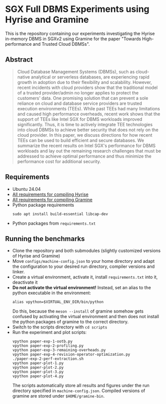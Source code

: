 # SGX Full DBMS Experiments using Hyrise and Gramine

This is the repository containing our experiments investigating the Hyrise in-memory DBMS in SGXv2 using Gramine for the
paper "Towards High-performance and Trusted Cloud DBMSs".

## Abstract

> Cloud Database Management Systems (DBMSs), such as cloud-native analytical or serverless databases, are experiencing 
> rapid growth in adoption due to their flexibility and scalability. However, recent incidents with cloud providers show
> that the traditional model of a trusted provider/admin no longer applies to protect the customers' data. One promising
> solution that can prevent a sole reliance on cloud and database service providers are trusted execution environments 
> (TEEs). While past TEEs had many limitations and caused high performance overheads, recent work shows that the support
> of TEEs like Intel SGX for DBMS workloads improved significantly. Thus, it is time to actively integrate TEE 
> technologies into cloud DBMSs to achieve better security that does not rely on the cloud provider. In this paper, we
> discuss directions for how recent TEEs can be used to build efficient and secure databases. We summarize the recent 
> results on Intel SGX's performance for DBMS workloads and lay out the remaining research challenges that must be 
> addressed to achieve optimal performance and thus minimize the performance cost for additional security.

## Requirements

- Ubuntu 24.04
- [All requirements for compiling Hyrise](https://github.com/hyrise/hyrise/wiki/Step-by-Step-Guide)
- [All requirements for compiling Gramine](https://github.com/DataManagementLab/full-DBMS-in-SGX-Gramine/blob/main/Documentation/devel/building.rst)
- Python package requirements
   ```shell
   sudo apt install build-essential libcap-dev
   ```
- Python packages from `requirements.txt`

## Running the benchmarks

- Clone the repository and both submodules (slightly customized versions of Hyrise and Gramine)
- Move `configs/machine-config.json` to your home directory and adapt the configuration to your desired run directory,
  compiler versions and linker.
- Create a virtual environment, activate it, install `requirements.txt` into it, deactivate it
- **Do not activate the virtual environment!** Instead, set an alias to the python executable in the environment:
  ```shell
  alias vpython=$VIRTUAL_ENV_DIR/bin/python
  ```
  Do this, because the `meson --install` of gramine somehow gets confused by activating the virtual environment and then
  does not install the python packages of gramine to the correct directory.
- Switch to the scripts directory with `cd scripts`
- Run the experiment and plot scripts:
  ```shell
  vpython paper-exp-1-ootb.py
  vpython paper-exp-2-profiling.py
  vpython paper-exp-3-remaining-overheads.py
  vpython paper-exp-4-revision-operator-optimization.py
  ./paper-exp-2-perf-extraction.sh
  vpython paper-plot-1.py
  vpython paper-plot-2.py
  vpython paper-plot-3.py
  vpython paper-plot-4.py
  ```
  The scripts automatically store all results and figures under the run directory specified in `machine-config.json`.
  Compiled versions of gramine are stored under `$HOME/gramine-bin`.
